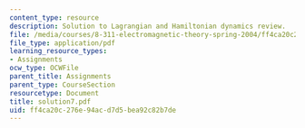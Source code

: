 ```yaml
---
content_type: resource
description: Solution to Lagrangian and Hamiltonian dynamics review.
file: /media/courses/8-311-electromagnetic-theory-spring-2004/ff4ca20c276e94acd7d5bea92c82b7de_solution7.pdf
file_type: application/pdf
learning_resource_types:
- Assignments
ocw_type: OCWFile
parent_title: Assignments
parent_type: CourseSection
resourcetype: Document
title: solution7.pdf
uid: ff4ca20c-276e-94ac-d7d5-bea92c82b7de
---
```

